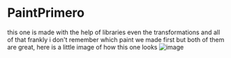 # PaintPrimero

this one is made with the help of libraries even the transformations and all of that frankly i don't remember which paint we made first but both of them are great, here is a little image of how this one looks
![image](https://user-images.githubusercontent.com/48706135/168486321-7767e3bb-0ce6-44aa-b465-12dce90091a8.png)
